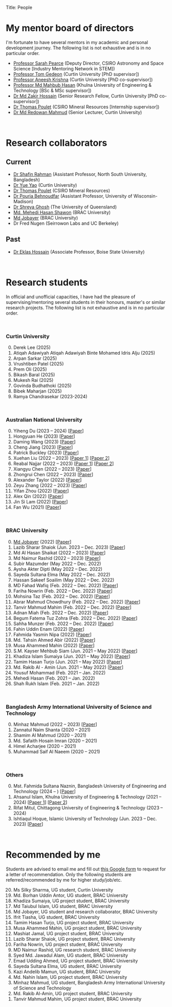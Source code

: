 Title: People

# My mentor board of directors
I'm fortunate to have several mentors in my academic and personal development journey. The following list is not exhaustive and is in no particular order.

- [Professor Sarah Pearce](https://careerswithstem.com.au/profiles/director-of-astronomy-and-space-science-csiro/) (Deputy Director, CSIRO Astronomy and Space Science [Industry Mentoring Network in STEM])
- [Professor Tom Gedeon](https://staffportal.curtin.edu.au/staff/profile/view/tom-gedeon-5e48a1fd/) (Curtin University [PhD supervisor])
- [Professor Aneesh Krishna](https://staffportal.curtin.edu.au/staff/profile/view/aneesh-krishna-1b4c5581/) (Curtin University [PhD co-supervisor])
- [Professor Md Mahbub Hasan](https://www.kuet.ac.bd/eee/mahbub) (Khulna University of Engineering & Technology [BSc & MSc supervisor])
- [Dr Md Zakir Hossain](https://sites.google.com/view/zakirh) (Senior Research Fellow, Curtin University [PhD co-supervisor])
- [Dr Thomas Poulet](https://people.csiro.au/p/t/thomas-poulet) (CSIRO Mineral Resources [Internship supervisor])
- [Dr Md Redowan Mahmud](https://staffportal.curtin.edu.au/staff/profile/view/md-redowan-mahmud-682e2209/) (Senior Lecturer, Curtin University)

&nbsp;

# Research collaborators
## Current
- [Dr Shafin Rahman](https://sites.google.com/site/rshafin) (Assistant Professor, North South University, Bangladesh)
- [Dr Yue Yao](http://yorkeyao.cc/) (Curtin University)
- [Dr Thomas Poulet](https://people.csiro.au/p/t/thomas-poulet) (CSIRO Mineral Resources)
- [Dr Pouria Behnoudfar](https://scholar.google.com/citations?user=Imuw5CMAAAAJ) (Assistant Professor, University of Wisconsin-Madison)
- [Dr Shreya Ghosh](https://sites.google.com/view/shreyaghosh) (The University of Queensland)
- [Md. Mehedi Hasan Shawon](https://www.mehedi.info/) (BRAC University)
- [Md Jobayer](https://jobayer.github.io/) (BRAC University)
- Dr Fred Nugen (Seirrowon Labs and UC Berkeley)
## Past
- [Dr Eklas Hossain](https://www.boisestate.edu/research-hcri/about-us/eklas-hossain/) (Associate Professor, Boise State University)

&nbsp;

# Research students
In official and unofficial capacities, I have had the pleasure of supervising/mentoring several students in their honours, master's or similar research projects. The following list is not exhaustive and is in no particular order.

&nbsp;
### Curtin University
0. Derek Lee (2025)
0. Atiqah Adawiyah Atiqah Adawiyah Binte Mohamed Idris Alju (2025)
0. Arpan Sarkar (2025)
0. Vrushtiben Patel (2025)
0. Prem Oli (2025)
0. Bikash Baral (2025)
0. Mukesh Rai (2025)
0. Govinda Budhathoki (2025)
0. Bibek Maharjan (2025)
0. Ramya Chandrasekar (2023-2024)

&nbsp;
### Australian National University
0. Yiheng Du (2023 – 2024) [[Paper](publications#du2024investigating)]
0. Hongyuan He (2023) [[Paper](publications#hongyuan2023tca)]
0. Daming Wang (2023) [[Paper](publications#hongyuan2023tca)]
0. Cheng Jiang (2023) [[Paper](publications#jiang2023maskthefer)]
0. Patrick Buckley (2023) [[Paper](publications#buckley2023convolutional)]
0. Xuehan Liu (2022 – 2023) [[Paper 1](./publications#liu2023MADE)] [[Paper 2](./publications#liu2022machine)]
0. Reabal Najjar (2022 – 2023) [[Paper 1](./publications#najjar2022the)] [[Paper 2](./publications#mahmud2023which)]
0. Xiangyu Chen (2022 – 2023) [[Paper](./publications#chen2023C3-PO)]
0. Zhongrui Chen (2022 – 2023) [[Paper](./publications#chen2023mutfusvae)]
0. Alexander Taylor (2022) [[Paper](publications#jobayer2023machine)]
0. Zeyu Zhang (2022 – 2023) [[Paper](./publications#liu2022machine)]
0. Yifan Zhou (2022) [[Paper](./publications#zhou2023how)]
0. Alex Qin (2022) [[Paper](./publications#qin2022machine)]
0. Jin Si Lam (2022) [[Paper](./publications#lam2022machine)]
0. Fan Wu (2021) [[Paper](./publications#wu2022an)]

&nbsp;
### BRAC University
0. [Md Jobayer](https://jobayer.github.io/) (2022) [[Paper](./publications#jobayer2022a)]
0. Lazib Sharar Shaiok (Jun. 2023 – Dec. 2023) [[Paper](publications#shaiok2023attention)]
0. Md Al Hasan Shaikat (2022 – 2023) [[Paper](./publications#jobayer2022a)]
0. Md Naimur Rashid (2022 – 2023) [[Paper](./publications#jobayer2022a)]
0. Subir Mazumder (May 2022 – Dec. 2022)
0. Aysha Akter Dipti (May 2022 – Dec. 2022)
0. Sayeda Sultana Elma (May 2022 – Dec. 2022)
0. Hassan Sakeef Soailim (May 2022 – Dec. 2022)
0. MD Fahad Wafiq (Feb. 2022 – Dec. 2022) [[Paper](publications#wafiq2023smart)]
0. Fariha Nowrin (Feb. 2022 – Dec. 2022) [[Paper](publications#wafiq2023smart)]
0. Mohsina Taz (Feb. 2022 – Dec. 2022) [[Paper](publications#wafiq2023smart)]
0. Abrar Mahmud Chowdhury (Feb. 2022 – Dec. 2022) [[Paper](publications#wafiq2023smart)]
0. Tanvir Mahmud Mahim (Feb. 2022 – Dec. 2022) [[Paper](publications#mahim2023experimental)]
0. Adnan Miah (Feb. 2022 – Dec. 2022) [[Paper](publications#mahim2023experimental)]
0. Begum Fatema Tuz Zohra (Feb. 2022 – Dec. 2022) [[Paper](publications#mahim2023experimental)]
0. Sahha Munzer (Feb. 2022 – Dec. 2022) [[Paper](publications#mahim2023experimental)]
0. Fahin Uddin Enam (2022) [[Paper](publications#nipa2023prosthetic)]
0. Fahmida Yasmin Nipa (2022) [[Paper](publications#nipa2023prosthetic)]
0. Md. Tahsin Ahmed Abir (2022) [[Paper](publications#nipa2023prosthetic)]
0. Musa Ahammed Mahin (2022) [[Paper](publications#nipa2023prosthetic)]
0. S.M. Kayser Mehbub Siam (Jun. 2021 – May 2022) [[Paper](publications#siam2023bikesafe)]
0. Khadiza Islam Sumaiya (Jun. 2021 – May 2022) [[Paper](publications#siam2023bikesafe)]
0. Tamim Hasan Turjo (Jun. 2021 – May 2022) [[Paper](publications#siam2023bikesafe)]
0. Md. Rakib Al - Amin (Jun. 2021 – May 2022) [[Paper](publications#siam2023bikesafe)]
0. Yousuf Mohammad (Feb. 2021 – Jan. 2022)
0. Mehedi Hasan (Feb. 2021 – Jan. 2022)
0. Shah Rukh Islam (Feb. 2021 – Jan. 2022)

&nbsp;
### Bangladesh Army International University of Science and Technology
0. Minhaz Mahmud (2022 – 2023) [[Paper](./publications#mahmud2023which)]
0. Zannatul Naim Shanta (2020 – 2021)
0. Shamim Al Mahmud (2020 – 2021)
0. Md. Safaith Hosain Imran (2020 – 2021)
0. Himel Acharjee (2020 – 2021)
0. Muhammad Saif Al Naeem (2020 – 2021)

&nbsp;
### Others
0. Mst. Fahmida Sultana Naznin, Bangladesh University of Engineering and Technology (2024 – ) [[Paper](publications#naznin2024cstrl)]
0. Ahsanul Islam, Khulna University of Engineering & Technology (2021 – 2024) [[Paper 1](publications#islam2021eigenvalue)] [[Paper 2](publications#islam2024bdconvsgnet)]
0. Rifat Mitul, Chittagong University of Engineering & Technology (2023 – 2024)
0. Ishtiaqul Hoque, Islamic University of Technology (Jun. 2023 – Dec. 2023) [[Paper](publications#shaiok2023attention)]

&nbsp;
<h1>Recommended by me</h1>
<p>Students are advised to email me and fill out <a href="https://forms.gle/hcznDQMDLUE4bXN87">this Google form</a> to request for a letter of recommendation. Only the following students are referred/recommended by me for higher study/job/etc.</p>
<ol reversed>
    <li>Ms Silky Sharma, UG student, Curtin University</li>
    <li>Md. Borhan Uddin Antor, UG student, BRAC University</li>
    <li>Khadiza Sumaiya, UG project student, BRAC University</li>
    <li>Md Taiubul Islam, UG student, BRAC University</li>
    <li>Md Jobayer, UG student and research collaborator, BRAC University</li>
    <li>Ifrit Tiasha, UG student, BRAC University</li>
    <li>Tamim Hasan Turjo, UG project student, BRAC University</li>
    <li>Musa Ahammed Mahin, UG project student, BRAC University</li>
    <li>Mashiat Jamal, UG project student, BRAC University</li>
    <li>Lazib Sharar Shaiok, UG project student, BRAC University</li>
    <li>Fariha Nowrin, UG project student, BRAC University</li>
    <li>MD Naimur Rashid, UG research student, BRAC University</li>
    <li>Syed Md. Jawadul Alam, UG student, BRAC University</li>
    <li>Emad Udding Ahmed, UG project student, BRAC University</li>
    <li>Sayeda Sultana Elma, UG student, BRAC University</li>
    <li>Kazi Andelib Mamun, UG student, BRAC University</li>
    <li>Md. Nahin Islam, UG project student, BRAC University</li>
    <li>Minhaz Mahmud, UG student, Bangladesh Army International University of Science and Technology</li>
    <li>Md. Rakib Al-Amin, UG project student, BRAC University</li>
    <li>Tanvir Mahmud Mahim, UG project student, BRAC University</li>
</ol>
